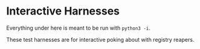 Interactive Harnesses
=====================

Everything under here is meant to be run with `python3 -i`.

These test harnesses are for interactive poking about with registry
reapers.
